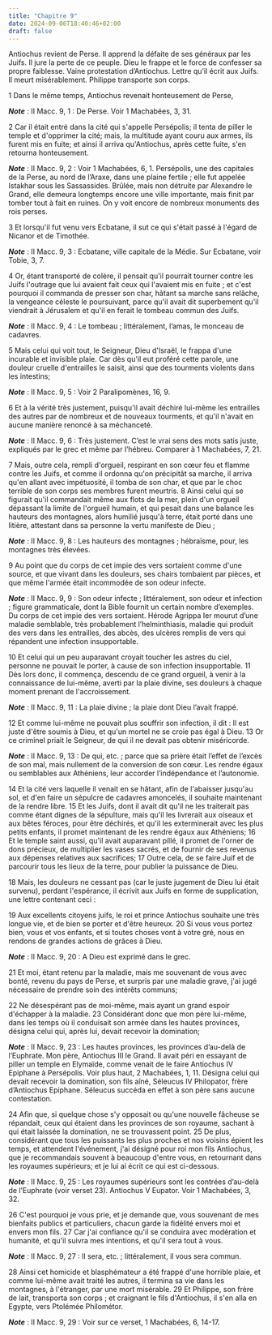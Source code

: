 ```yaml
---
title: "Chapitre 9"
date: 2024-09-06T18:40:46+02:00
draft: false
---
```



Antiochus revient de Perse.
Il apprend la défaite de ses généraux par les Juifs.
Il jure la perte de ce peuple.
Dieu le frappe et le force de confesser sa propre faiblesse.
Vaine protestation d’Antiochus.
Lettre qu’il écrit aux Juifs.
Il meurt misérablement.
Philippe transporte son corps.


1 Dans le même temps, Antiochus revenait honteusement de Perse,

***Note*** :  II Macc. 9, 1 : De Perse. Voir 1 Machabées, 3, 31.

2 Car il était entré dans la cité qui s'appelle Persépolis; il tenta de piller le temple et d'opprimer la cité; mais, la multitude ayant couru aux armes, ils furent mis en fuite; et ainsi il arriva qu'Antiochus, après cette fuite, s'en retourna honteusement.

***Note*** :  II Macc. 9, 2 : Voir 1 Machabées, 6, 1. Persépolis, une des capitales de la Perse, au nord de l’Araxe, dans une plaine fertile ; elle fut appelée Istakhar sous les Sassassides. Brûlée, mais non détruite par Alexandre le Grand, elle demeura longtemps encore une ville importante, mais finit par tomber tout à fait en ruines. On y voit encore de nombreux monuments des rois perses.

3 Et lorsqu'il fut venu vers Ecbatane, il sut ce qui s'était passé à l'égard de Nicanor et de Timothée.

***Note*** :  II Macc. 9, 3 : Ecbatane, ville capitale de la Médie. Sur Ecbatane, voir Tobie, 3, 7.

4 Or, étant transporté de colère, il pensait qu'il pourrait tourner contre les Juifs l'outrage que lui avaient fait ceux qui l'avaient mis en fuite ; et c'est pourquoi il commanda de presser son char, hâtant sa marche sans relâche, la vengeance céleste le poursuivant, parce qu'il avait dit superbement qu'il viendrait à Jérusalem et qu'il en ferait le tombeau commun des Juifs.

***Note*** :  II Macc. 9, 4 : Le tombeau ; littéralement, l’amas, le monceau de cadavres.

5 Mais celui qui voit tout, le Seigneur, Dieu d'Israël, le frappa d'une incurable et invisible plaie. Car dès qu'il eut proféré cette parole, une douleur cruelle d'entrailles le saisit, ainsi que des tourments violents dans les intestins;

***Note*** :  II Macc. 9, 5 : Voir 2 Paralipomènes, 16, 9.

6 Et à la vérité très justement, puisqu'il avait déchiré lui-même les entrailles des autres par de nombreux et de nouveaux tourments, et qu'il n'avait en aucune manière renoncé à sa méchanceté.

***Note*** :  II Macc. 9, 6 : Très justement. C’est le vrai sens des mots satis juste, expliqués par le grec et même par l’hébreu. Comparer à 1 Machabées, 7, 21.

7 Mais, outre cela, rempli d'orgueil, respirant en son cœur feu et flamme contre les Juifs, et comme il ordonna qu'on précipitât sa marche, il arriva qu'en allant avec impétuosité, il tomba de son char, et que par le choc terrible de son corps ses membres furent meurtris. 8 Ainsi celui qui se figurait qu'il commandait même aux flots de la mer, plein d'un orgueil dépassant la limite de l'orgueil humain, et qui pesait dans une balance les hauteurs des montagnes, alors humilié jusqu'à terre, était porté dans une litière, attestant dans sa personne la vertu manifeste de Dieu ;

***Note*** :  II Macc. 9, 8 : Les hauteurs des montagnes ; hébraïsme, pour, les montagnes très élevées.

9 Au point que du corps de cet impie des vers sortaient comme d'une source, et que vivant dans les douleurs, ses chairs tombaient par pièces, et que même l'armée était incommodée de son odeur infecte.

***Note*** :  II Macc. 9, 9 : Son odeur infecte ; littéralement, son odeur et infection ; figure grammaticale, dont la Bible fournit un certain nombre d’exemples. Du corps de cet impie des vers sortaient. Hérode Agrippa Ier mourut d’une maladie semblable, très probablement l’helminthiasis, maladie qui produit des vers dans les entrailles, des abcès, des ulcères remplis de vers qui répandent une infection insupportable.

10 Et celui qui un peu auparavant croyait toucher les astres du ciel, personne ne pouvait le porter, à cause de son infection insupportable. 11 Dès lors donc, il commença, descendu de ce grand orgueil, à venir à la connaissance de lui-même, averti par la plaie divine, ses douleurs à chaque moment prenant de l'accroissement.

***Note*** :  II Macc. 9, 11 : La plaie divine ; la plaie dont Dieu l’avait frappé.

12 Et comme lui-même ne pouvait plus souffrir son infection, il dit : Il est juste d'être soumis à Dieu, et qu'un mortel ne se croie pas égal à Dieu. 13 Or ce criminel priait le Seigneur, de qui il ne devait pas obtenir miséricorde.

***Note*** :  II Macc. 9, 13 : De qui, etc. ; parce que sa prière était l’effet de l’excès de son mal, mais nullement de la conversion de son cœur. Les rendre égaux ou semblables aux Athéniens, leur accorder l’indépendance et l’autonomie.

14 Et la cité vers laquelle il venait en se hâtant, afin de l'abaisser jusqu'au sol, et d'en faire un sépulcre de cadavres amoncelés, il souhaite maintenant de la rendre libre. 15 Et les Juifs, dont il avait dit qu'il ne les traiterait pas comme étant dignes de la sépulture, mais qu'il les livrerait aux oiseaux et aux bêtes féroces, pour être déchirés, et qu'il les exterminerait avec les plus petits enfants, il promet maintenant de les rendre égaux aux Athéniens; 16 Et le temple saint aussi, qu'il avait auparavant pillé, il promet de l'orner de dons précieux, de multiplier les vases sacrés, et de fournir de ses revenus aux dépenses relatives aux sacrifices; 17 Outre cela, de se faire Juif et de parcourir tous les lieux de la terre, pour publier la puissance de Dieu.


18 Mais, les douleurs ne cessant pas (car le juste jugement de Dieu lui était survenu), perdant l'espérance, il écrivit aux Juifs en forme de supplication, une lettre contenant ceci :


19 Aux excellents citoyens juifs, le roi et prince Antiochus souhaite une très longue vie, et de bien se porter et d'être heureux. 20 Si vous vous portez bien, vous et vos enfants, et si toutes choses vont à votre gré, nous en rendons de grandes actions de grâces à Dieu.

***Note*** :  II Macc. 9, 20 : A Dieu est exprimé dans le grec.

21 Et moi, étant retenu par la maladie, mais me souvenant de vous avec bonté, revenu du pays de Perse, et surpris par une maladie grave, j'ai jugé nécessaire de prendre soin des intérêts communs;


22 Ne désespérant pas de moi-même, mais ayant un grand espoir d'échapper à la maladie. 23 Considérant donc que mon père lui-même, dans les temps où il conduisait son armée dans les hautes provinces, désigna celui qui, après lui, devait recevoir la domination;

***Note*** :  II Macc. 9, 23 : Les hautes provinces, les provinces d’au-delà de l’Euphrate. Mon père, Antiochus III le Grand. Il avait péri en essayant de piller un temple en Elymaïde, comme venait de le faire Antiochus IV Epiphane à Persépolis. Voir plus haut, 2 Machabées, 1, 11. Désigna celui qui devait recevoir la domination, son fils aîné, Séleucus IV Philopator, frère d’Antiochus Epiphane. Séleucus succéda en effet à son père sans aucune contestation.

24 Afin que, si quelque chose s'y opposait ou qu'une nouvelle fâcheuse se répandait, ceux qui étaient dans les provinces de son royaume, sachant à qui était laissée la domination, ne se trouvassent point. 25 De plus, considérant que tous les puissants les plus proches et nos voisins épient les temps, et attendent l'événement, j'ai désigné pour roi mon fils Antiochus, que je recommandais souvent à beaucoup d'entre vous, en retournant dans les royaumes supérieurs; et je lui ai écrit ce qui est ci-dessous.

***Note*** :  II Macc. 9, 25 : Les royaumes supérieurs sont les contrées d’au-delà de l’Euphrate (voir verset 23). Antiochus V Eupator. Voir 1 Machabées, 3, 32.

26 C'est pourquoi je vous prie, et je demande que, vous souvenant de mes bienfaits publics et particuliers, chacun garde la fidélité envers moi et envers mon fils. 27 Car j'ai confiance qu'il se conduira avec modération et humanité, et qu'il suivra mes intentions, et qu'il sera tout à vous.

***Note*** :  II Macc. 9, 27 : Il sera, etc. ; littéralement, il vous sera commun.


28 Ainsi cet homicide et blasphémateur a été frappé d'une horrible plaie, et comme lui-même avait traité les autres, il termina sa vie dans les montagnes, à l'étranger, par une mort misérable. 29 Et Philippe, son frère de lait, transporta son corps ; et craignant le fils d'Antiochus, il s'en alla en Egypte, vers Ptolémée Philométor.

***Note*** :  II Macc. 9, 29 : Voir sur ce verset, 1 Machabées, 6, 14-17.

